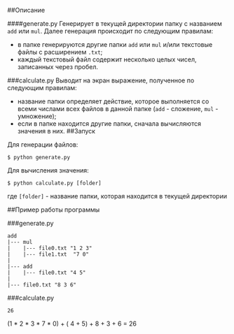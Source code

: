 ##Описание

####generate.py
Генерирует в текущей директории папку с названием ```add``` или ```mul```. Далее генерация происходит по следующим правилам:
* в папке генерируются другие папки ```add``` или ```mul``` и/или текстовые файлы с расширением ```.txt```;
* каждый текстовый файл содержит несколько целых чисел, записанных через пробел.

###calculate.py
Выводит на экран выражение, полученное по следующим правилам:
* название папки определяет действие, которое выполняется со всеми числами всех файлов в данной папке (```add``` - сложение, ```mul``` - умножение);
* если в папке находится другие папки, сначала вычисляются значения в них. 
##Запуск 

Для генерации файлов:
 
```$ python generate.py```

Для вычисления значения:

```$ python calculate.py [folder]```

где ```[folder]``` - название папки, которая находится в текущей директории

##Пример работы программы

###generate.py

    add   
    |--- mul
    |    |--- file0.txt "1 2 3"
    |    |--- file1.txt  "7 0"
    |
    |--- add 
    |    |--- file0.txt "4 5"
    |
    |--- file0.txt "8 3 6"
    
###calculate.py

    26
(1 * 2 * 3 * 7 * 0) + ( 4 + 5) + 8 + 3 + 6 = 26
